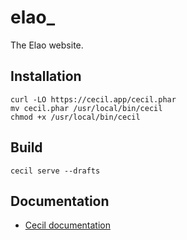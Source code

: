 # elao_

The Elao website.

## Installation

```
curl -LO https://cecil.app/cecil.phar
mv cecil.phar /usr/local/bin/cecil
chmod +x /usr/local/bin/cecil
```

## Build

```
cecil serve --drafts
```

## Documentation

* [Cecil documentation](https://cecil.app/documentation/)
